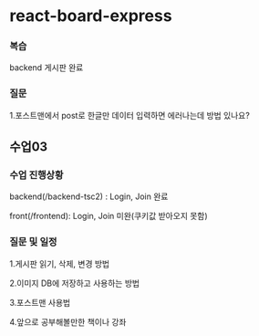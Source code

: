# react-board-express

### 복습 
backend 게시판 완료


### 질문 

1.포스트맨에서 post로 한글만 데이터 입력하면 에러나는데 방법 있나요?



## 수업03

### 수업 진행상황

backend(/backend-tsc2) : Login, Join 완료

front(/frontend): Login, Join 미완(쿠키값 받아오지 못함)

### 질문 및 일정

1.게시판 읽기, 삭제, 변경 방법

2.이미지 DB에 저장하고 사용하는 방법

3.포스트맨 사용법

4.앞으로 공부해볼만한 책이나 강좌
